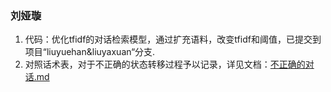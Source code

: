 ### 刘娅璇

1. 代码：优化tfidf的对话检索模型，通过扩充语料，改变tfidf和阈值，已提交到项目“liuyuehan&liuyaxuan“分支.
2. 对照话术表，对于不正确的状态转移过程予以记录，详见文档：[不正确的对话.md](https://github.com/XLab-Tongji/SemanticAnalysisProgress/blob/master/week9/liuyaxuan/不正确的对话.md)  

